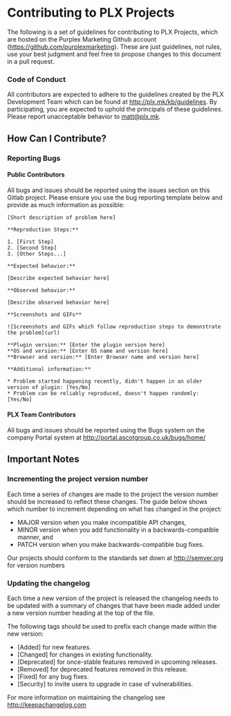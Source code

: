# Contributing to PLX Projects

The following is a set of guidelines for contributing to PLX Projects, which are hosted on the Purplex Marketing Github account (https://github.com/purplexmarketing).
These are just guidelines, not rules, use your best judgment and feel free to propose changes to this document in a pull request.

### Code of Conduct
All contributors are expected to adhere to the guidelines created by the PLX Development Team which can be found at http://plx.mk/kb/guidelines.
By participating, you are expected to uphold the principals of these guidelines.
Please report unacceptable behavior to [matt@plx.mk](mailto:matt@plx.mk).

## How Can I Contribute?

### Reporting Bugs

#### Public Contributors

All bugs and issues should be reported using the issues section on this Gitlab project. Please ensure you use the bug reporting template below and provide as much information as possible:

    [Short description of problem here]

    **Reproduction Steps:**

    1. [First Step]
    2. [Second Step]
    3. [Other Steps...]

    **Expected behavior:**

    [Describe expected behavior here]

    **Observed behavior:**

    [Describe observed behavior here]

    **Screenshots and GIFs**

    ![Screenshots and GIFs which follow reproduction steps to demonstrate the problem](url)

    **Plugin version:** [Enter the plugin version here]
    **OS and version:** [Enter OS name and version here]
    **Browser and version:** [Enter Browser name and version here]

    **Additional information:**

    * Problem started happening recently, didn't happen in an older version of plugin: [Yes/No]
    * Problem can be reliably reproduced, doesn't happen randomly: [Yes/No]

#### PLX Team Contributors

All bugs and issues should be reported using the Bugs system on the company Portal system at http://portal.ascotgroup.co.uk/bugs/home/

## Important Notes

### Incrementing the project version number

Each time a series of changes are made to the project the version number should be increased to reflect these changes. The guide below shows which number to increment depending on what has changed in the project:

* MAJOR version when you make incompatible API changes,
* MINOR version when you add functionality in a backwards-compatible manner, and
* PATCH version when you make backwards-compatible bug fixes.

Our projects should conform to the standards set down at http://semver.org for version numbers

### Updating the changelog

Each time a new version of the project is released the changelog needs to be updated with a summary of changes that have been made added under a new version number heading at the top of the file.

The following tags should be used to prefix each change made within the new version:

* [Added] for new features.
* [Changed] for changes in existing functionality.
* [Deprecated] for once-stable features removed in upcoming releases.
* [Removed] for deprecated features removed in this release.
* [Fixed] for any bug fixes.
* [Security] to invite users to upgrade in case of vulnerabilities.

For more information on maintaining the changelog see http://keepachangelog.com